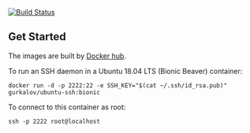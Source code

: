 [![Build Status](https://travis-ci.org/gurkalov/ubuntu-ssh.svg?branch=master)](https://travis-ci.org/gurkalov/ubuntu-ssh)

Get Started
-----

The images are built by [Docker hub](https://hub.docker.com/r/gurkalov/ubuntu-ssh/).

To run an SSH daemon in a Ubuntu 18.04 LTS (Bionic Beaver)
container:

    docker run -d -p 2222:22 -e SSH_KEY="$(cat ~/.ssh/id_rsa.pub)" gurkalov/ubuntu-ssh:bionic

To connect to this container as root:

    ssh -p 2222 root@localhost
    
 